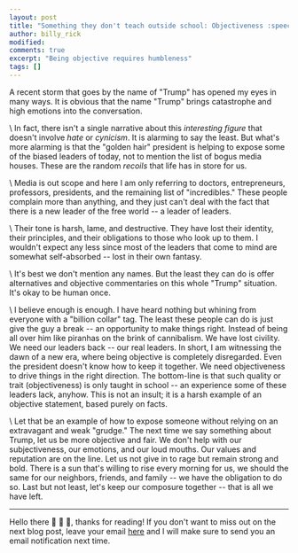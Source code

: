 ```yaml
---
layout: post
title: "Something they don't teach outside school: Objectiveness :speech_balloon:"
author: billy_rick
modified: 
comments: true
excerpt: "Being objective requires humbleness"
tags: []
---
```


A recent storm that goes by the name of "Trump" has opened my eyes in many ways. It is obvious that the name "Trump" brings catastrophe and high emotions into the conversation. 

\\
In fact, there isn't a single narrative about this *interesting figure* that doesn't involve *hate* or *cynicism*. It is alarming to say the least. But what's more alarming is that the "golden hair" president is helping to expose some of the biased leaders of today, not to mention the list of bogus media houses. These are the random *recoils* that life has in store for us. 

\\
Media is out scope and here I am only referring to doctors, entrepreneurs, professors, presidents, and the remaining list of "incredibles." These people complain more than anything, and they just can't deal with the fact that there is a new leader of the free world -- a leader of leaders.

\\
Their tone is harsh, lame, and destructive. They have lost their identity, their principles, and their obligations to those who look up to them. I wouldn't expect any less since most of the leaders that come to mind are somewhat self-absorbed -- lost in their own fantasy. 

\\
It's best we don't mention any names. But the least they can do is offer alternatives and objective commentaries on this whole "Trump" situation. It's okay to be human once. 

\\
I believe enough is enough. I have heard nothing but whining from everyone with a "billion collar" tag. The least these people can do is just give the guy a break -- an opportunity to make things right. Instead of being all over him like piranhas on the brink of cannibalism. We have lost civility. We need our leaders back -- our real leaders. In short, I am witnessing the dawn of a new era, where being objective is completely disregarded. Even the president doesn't know how to keep it together. We need objectiveness to drive things in the right direction. The bottom-line is that such quality or trait (objectiveness) is only taught in school -- an experience some of these leaders lack, anyhow. This is not an insult; it is a harsh example of an objective statement, based purely on facts. 

\\
Let that be an example of how to expose someone without relying on an extravagant and weak "grudge."  The next time we say something about Trump, let us be more objective and fair. We don't help with our subjectiveness, our emotions, and our loud mouths. Our values and reputation are on the line. Let us not give in to rage but remain strong and bold. There is a sun that's willing to rise every morning for us, we should the same for our neighbors, friends, and family -- we have the obligation to do so. Last but not least, let's keep our composure together -- that is all we have left. 


---
Hello there :wave: :wave: :wave:, thanks for reading! If you don't want to miss out on the next blog post, leave your email [here](https://goo.gl/forms/zLiYBvLdsHo37Dei1) and I will make sure to send you an email notification next time. 